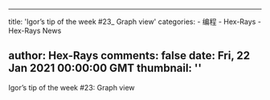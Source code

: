 
---
title: 'Igor’s tip of the week #23_ Graph view'
categories: 
    - 编程
    - Hex-Rays
    - Hex-Rays News

author: Hex-Rays
comments: false
date: Fri, 22 Jan 2021 00:00:00 GMT
thumbnail: ''
---

<div>   
Igor’s tip of the week #23: Graph view  
</div>
            